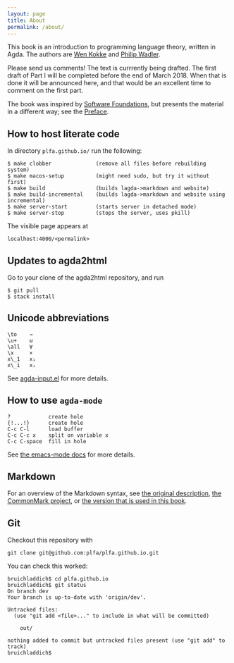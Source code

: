 ```yaml
---
layout: page
title: About
permalink: /about/
---
```


This book is an introduction to programming language theory, written
in Agda.  The authors are [Wen Kokke](https://twitter.com/wenkokke)
and [Philip Wadler](https://softwarefoundations.cis.upenn.edu/).

Please send us comments!  The text is currrently being drafted. The
first draft of Part I will be completed before the end of March
2018. When that is done it will be announced here, and that would be
an excellent time to comment on the first part.

The book was inspired by [Software
Foundations](https://softwarefoundations.cis.upenn.edu), but presents
the material in a different way; see the [Preface](/Preface/).

## How to host literate code

In directory `plfa.github.io/` run the following:

    $ make clobber              (remove all files before rebuilding system)
    $ make macos-setup          (might need sudo, but try it without first)
    $ make build                (builds lagda->markdown and website)
    $ make build-incremental    (builds lagda->markdown and website using incremental)
    $ make server-start         (starts server in detached mode)
    $ make server-stop          (stops the server, uses pkill)

The visible page appears at

    localhost:4000/<permalink>


## Updates to agda2html

Go to your clone of the agda2html repository, and run

    $ git pull
    $ stack install


## Unicode abbreviations


    \to    →
    \u+    ⊎
    \all   ∀
    \x     ×
    x\_1   x₁
    x\_i   xᵢ

See
[agda-input.el](https://github.com/agda/agda/blob/master/src/data/emacs-mode/agda-input.el#L194)
for more details.


## How to use `agda-mode`

    ?            create hole
    {!...!}      create hole
    C-c C-l      load buffer
    C-c C-c x    split on variable x 
    C-c C-space  fill in hole

See [the emacs-mode docs](http://agda.readthedocs.io/en/latest/tools/emacs-mode.html) for more details.


## Markdown

For an overview of the Markdown syntax, see
[the original description](https://daringfireball.net/projects/markdown/syntax),
[the CommonMark project](https://spec.commonmark.org/0.28/), or
[the version that is used in this book](https://kramdown.gettalong.org/syntax.html).


## Git

Checkout this repository with

    git clone git@github.com:plfa/plfa.github.io.git

You can check this worked:

    bruichladdich$ cd plfa.github.io
    bruichladdich$ git status
    On branch dev
    Your branch is up-to-date with 'origin/dev'.

    Untracked files:
      (use "git add <file>..." to include in what will be committed)

    	out/

    nothing added to commit but untracked files present (use "git add" to track)
    bruichladdich$
